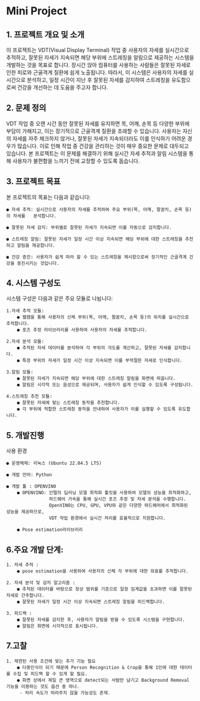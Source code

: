 # **Mini Project**

## 1. 프로젝트 개요 및 소개

이 프로젝트는 VDT(Visual Display Terminal) 작업 중 사용자의 자세를 실시간으로 추적하고, 잘못된 자세가 지속되면 해당 부위에 스트레칭을 알림으로 제공하는 시스템을 개발하는 것을 목표로 합니다. 장시간 앉아 컴퓨터를 사용하는 사람들은 잘못된 자세로 인한 피로와 근골격계 질환에 쉽게 노출됩니다. 따라서, 이 시스템은 사용자의 자세를 실시간으로 분석하고, 일정 시간이 지난 후 잘못된 자세를 감지하여 스트레칭을 유도함으로써 건강을 개선하는 데 도움을 주고자 합니다.

## 2. 문제 정의

VDT 작업 중 오랜 시간 동안 잘못된 자세를 유지하면 목, 어깨, 손목 등 다양한 부위에 부담이 가해지고, 이는 장기적으로 근골격계 질환을 초래할 수 있습니다. 사용자는 자신의 자세를 자주 체크하지 않거나, 잘못된 자세가 지속되더라도 이를 인식하기 어려운 경우가 많습니다. 이로 인해 작업 중 건강을 관리하는 것이 매우 중요한 문제로 대두되고 있습니다. 본 프로젝트는 이 문제를 해결하기 위해 실시간 자세 추적과 알림 시스템을 통해 사용자가 불편함을 느끼기 전에 교정할 수 있도록 돕습니다.

## 3. 프로젝트 목표

본 프로젝트의 목표는 다음과 같습니다:

    ● 자세 추적: 실시간으로 사용자의 자세를 추적하여 주요 부위(목, 어깨, 팔꿈치, 손목 등)의 자세를   분석합니다.
   
    ● 잘못된 자세 감지: 부위별로 잘못된 자세가 지속되면 이를 자동으로 감지합니다.
   
    ● 스트레칭 알림: 잘못된 자세가 일정 시간 이상 지속되면 해당 부위에 대한 스트레칭을 추천하고 알림을 제공합니다.
   
    ● 건강 증진: 사용자가 쉽게 따라 할 수 있는 스트레칭을 제시함으로써 장기적인 근골격계 건강을 증진시키는 것입니다.

## 4. 시스템 구성도

시스템 구성은 다음과 같은 주요 모듈로 나뉩니다:

    1.자세 추적 모듈:
        ● 웹캠을 통해 사용자의 신체 부위(목, 어깨, 팔꿈치, 손목 등)의 위치를 실시간으로 추적합니다.
        ● 포즈 추정 라이브러리를 사용하여 사용자의 자세를 추적합니다.

    2.자세 분석 모듈:
        ● 추적된 자세 데이터를 분석하여 각 부위의 각도를 계산하고, 잘못된 자세를 감지합니다.
        ● 특정 부위의 자세가 일정 시간 이상 지속되면 이를 부적절한 자세로 인식합니다.

    3.알림 모듈:
        ● 잘못된 자세가 지속되면 해당 부위에 대한 스트레칭 알림을 화면에 띄웁니다.
        ● 알림은 시각적 또는 음성으로 제공되며, 사용자가 쉽게 인식할 수 있도록 구성됩니다.

    4.스트레칭 추천 모듈:
        ● 잘못된 자세에 맞는 스트레칭 동작을 추천합니다.
        ● 각 부위에 적합한 스트레칭 동작을 안내하여 사용자가 이를 실행할 수 있도록 유도합니다.

## 5. 개발진행
사용 환경

    ● 운영체제: 리눅스 (Ubuntu 22.04.5 LTS)
    
    ● 개발 언어: Python
    
    ● 개발 툴 : OPENVINO
        ● OPENVINO: 인텔의 딥러닝 모델 최적화 툴킷을 사용하여 모델의 성능을 최적화하고, 
                    하드웨어 가속을 통해 실시간 포즈 추정 및 자세 분석을 수행합니다. 
                    OpenVINO는 CPU, GPU, VPU와 같은 다양한 하드웨어에서 최적화된 성능을 제공하므로, 
                    VDT 작업 환경에서 실시간 처리를 효율적으로 지원합니다.
        
        ● Pose estimation라이브러리 

## 6.주요 개발 단계:

    1. 자세 추적 :
        ● pose estimation을 사용하여 사용자의 신체 각 부위에 대한 좌표를 추적합니다.

    2. 자세 분석 및 감지 알고리즘 :
        ● 추적된 데이터를 바탕으로 정상 범위를 기준으로 일정 임계값을 초과하면 이를 잘못된 자세로 간주합니다.
        ● 잘못된 자세가 일정 시간 이상 지속되면 스트레칭 알림을 피드백합니다.

    3. 피드백 :
        ● 잘못된 자세를 감지한 후, 사용자가 알림을 받을 수 있도록 시스템을 구현합니다.
        ● 알림은 화면에 시각적으로 표시됩니다.

## 7.고찰

    1. 제한된 사용 조건에 맞는 추가 기능 필요
        ● 다중인식이 되기 때문에 Person Recognition & Crop을 통해 1인에 대한 데이터를 수집 및 피드백 할 수 있게 할 필요.
        ● 화면 상에서 제일 큰 영역으로 detect되는 사람만 남기고 Background Removal 기능을 이용하는 것도 옵션 중 하나.
         - 처리 속도가 따라주지 않을 가능성도 존재.

         
